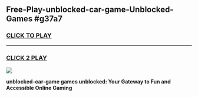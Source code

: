 
## Free-Play-unblocked-car-game-Unblocked-Games #g37a7
<h3>
<a href="https://news.freeplayer.one?title=unblocked-car-game&ref=8M">CLICK TO PLAY</a></h3>
<hr>

<h3>
<a href="https://news.freeplayer.one?title=unblocked-car-game&ref=8M">CLICK 2 PLAY</a>
  
</h3>

<a href="https://news.freeplayer.one?title=unblocked-car-game&ref=8M"><img src="https://clearcache.store/games.png"></a>


**unblocked-car-game games unblocked: Your Gateway to Fun and Accessible Online Gaming**
